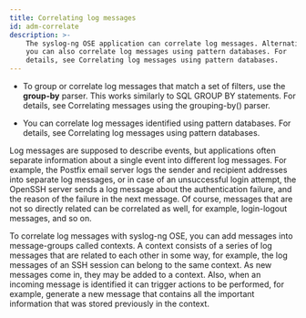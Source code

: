```yaml
---
title: Correlating log messages
id: adm-correlate
description: >-
    The syslog-ng OSE application can correlate log messages. Alternatively,
    you can also correlate log messages using pattern databases. For
    details, see Correlating log messages using pattern databases.
---
```


- To group or correlate log messages that match a set of filters, use
    the **group-by** parser. This works similarly to SQL GROUP BY
    statements. For details, see
    Correlating messages using the grouping-by() parser.

- You can correlate log messages identified using pattern databases.
    For details, see Correlating log messages using pattern databases.

Log messages are supposed to describe events, but applications often
separate information about a single event into different log messages.
For example, the Postfix email server logs the sender and recipient
addresses into separate log messages, or in case of an unsuccessful
login attempt, the OpenSSH server sends a log message about the
authentication failure, and the reason of the failure in the next
message. Of course, messages that are not so directly related can be
correlated as well, for example, login-logout messages, and so on.

To correlate log messages with syslog-ng OSE, you can add messages into
message-groups called contexts. A context consists of a series of log
messages that are related to each other in some way, for example, the
log messages of an SSH session can belong to the same context. As new
messages come in, they may be added to a context. Also, when an incoming
message is identified it can trigger actions to be performed, for
example, generate a new message that contains all the important
information that was stored previously in the context.
